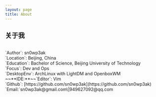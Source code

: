 ```yaml
---
layout: page
title: About
---
```

<h2>关于我</h2><br>
`Author`: sn0wp3ak<br>
`Location`: Beijing, China<br>
`Education`: Bachelor of Science, Beijing University of Technology<br>
`Focus`: Dev and Ops<br>
`DesktopEnv`: ArchLinux with LightDM and OpenboxWM<br>
~~**IDE:**~~`Editor`: Vim<br>
`Github`: [https://github.com/sn0wp3ak](https://github.com/sn0wp3ak)<br>
`Email:`sn0wp3ak@gmail.com\|949627092@qq.com<br>
